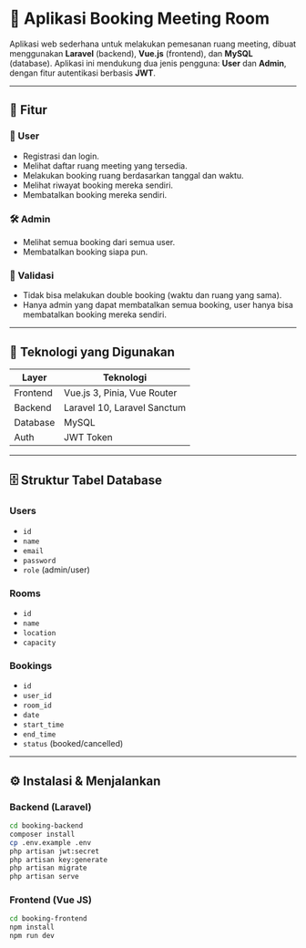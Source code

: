 # 📅 Aplikasi Booking Meeting Room

Aplikasi web sederhana untuk melakukan pemesanan ruang meeting, dibuat menggunakan **Laravel** (backend), **Vue.js** (frontend), dan **MySQL** (database). Aplikasi ini mendukung dua jenis pengguna: **User** dan **Admin**, dengan fitur autentikasi berbasis **JWT**.

---

## 🚀 Fitur

### 👤 User
- Registrasi dan login.
- Melihat daftar ruang meeting yang tersedia.
- Melakukan booking ruang berdasarkan tanggal dan waktu.
- Melihat riwayat booking mereka sendiri.
- Membatalkan booking mereka sendiri.

### 🛠️ Admin
- Melihat semua booking dari semua user.
- Membatalkan booking siapa pun.

### 🔐 Validasi
- Tidak bisa melakukan double booking (waktu dan ruang yang sama).
- Hanya admin yang dapat membatalkan semua booking, user hanya bisa membatalkan booking mereka sendiri.

---

## 🧱 Teknologi yang Digunakan

| Layer       | Teknologi                  |
|-------------|-----------------------------|
| Frontend    | Vue.js 3, Pinia, Vue Router |
| Backend     | Laravel 10, Laravel Sanctum |
| Database    | MySQL                       |
| Auth        | JWT Token                   |

---

## 🗄️ Struktur Tabel Database

### Users
- `id`
- `name`
- `email`
- `password`
- `role` (admin/user)

### Rooms
- `id`
- `name`
- `location`
- `capacity`

### Bookings
- `id`
- `user_id`
- `room_id`
- `date`
- `start_time`
- `end_time`
- `status` (booked/cancelled)

---

## ⚙️ Instalasi & Menjalankan

### Backend (Laravel)
```bash
cd booking-backend
composer install
cp .env.example .env
php artisan jwt:secret
php artisan key:generate
php artisan migrate
php artisan serve
```

### Frontend (Vue JS)

```bash
cd booking-frontend
npm install
npm run dev
```


